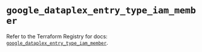 # `google_dataplex_entry_type_iam_member`

Refer to the Terraform Registry for docs: [`google_dataplex_entry_type_iam_member`](https://registry.terraform.io/providers/hashicorp/google-beta/6.2.0/docs/resources/google_dataplex_entry_type_iam_member).
